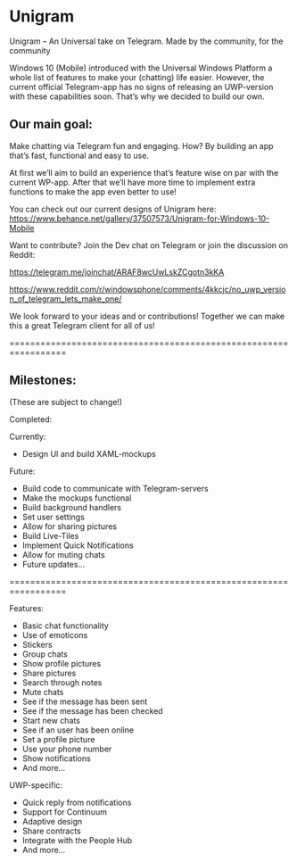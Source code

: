 # Unigram
Unigram – An Universal take on Telegram. Made by the community, for the community

Windows 10 (Mobile) introduced with the Universal Windows Platform a whole list of features to make your (chatting) life easier. However, the current official Telegram-app has no signs of releasing an UWP-version with these capabilities soon. That’s why we decided to build our own.


Our main goal:
-
Make chatting via Telegram fun and engaging. How? By building an app that’s fast, functional and easy to use.


At first we’ll aim to build an experience that’s feature wise on par with the current WP-app. After that we’ll have more time to implement extra functions to make the app even better to use!

You can check out our current designs of Unigram here:
https://www.behance.net/gallery/37507573/Unigram-for-Windows-10-Mobile

Want to contribute? Join the Dev chat on Telegram or join the discussion on Reddit: 

https://telegram.me/joinchat/ARAF8wcUwLskZCgotn3kKA

https://www.reddit.com/r/windowsphone/comments/4kkcjc/no_uwp_version_of_telegram_lets_make_one/

We look forward to your ideas and or contributions! Together we can make this a great Telegram client for all of us!

=================================================================

Milestones:
-
(These are subject to change!)

Completed:


Currently:
-	Design UI and build XAML-mockups

Future:
-	Build code to communicate with Telegram-servers
-	Make the mockups functional
-	Build background handlers
-	Set user settings
-	Allow for sharing pictures
-	Build Live-Tiles
-	Implement Quick Notifications
-	Allow for muting chats
-	Future updates…

=================================================================

Features:
-	Basic chat functionality
-	Use of emoticons
-	Stickers
-	Group chats
-	Show profile pictures
-	Share pictures
-	Search through notes
-	Mute chats
-	See if the message has been sent
-	See if the message has been checked
-	Start new chats
-	See if an user has been online
-	Set a profile picture
-	Use your phone number
-	Show notifications
-	And more…

UWP-specific:
-	Quick reply from notifications
-	Support for Continuum
-	Adaptive design
-	Share contracts
-	Integrate with the People Hub
-	And more…

